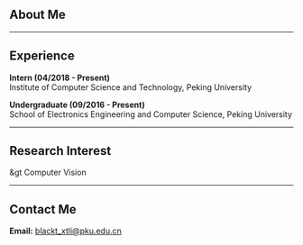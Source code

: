 ## About Me



---

## Experience

**Intern (04/2018 - Present)**  
Institute of Computer Science and Technology, Peking University

**Undergraduate (09/2016 - Present)**  
School of Electronics Engineering and Computer Science, Peking University

---

## Research Interest

&gt Computer Vision  

---

## Contact Me

**Email:** blackt_xtli@pku.edu.cn
